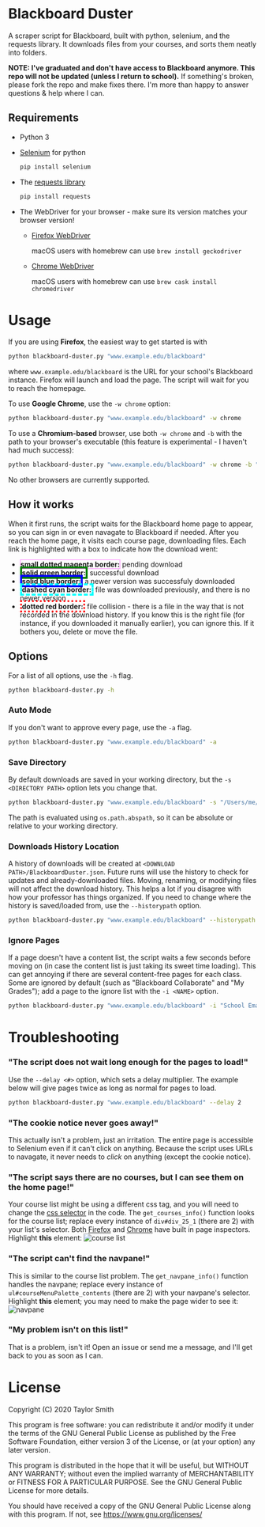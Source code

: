 # Blackboard Duster
A scraper script for Blackboard, built with python, selenium, and the requests library. It downloads files from your courses, and sorts them neatly into folders.

**NOTE: I've graduated and don't have access to Blackboard anymore. This repo will not be updated (unless I return to school).** If something's broken, please fork the repo and make fixes there. I'm more than happy to answer questions & help where I can.

## Requirements
- Python 3
- [Selenium](https://selenium.dev/selenium/docs/api/py/index.html) for python
  ```py
  pip install selenium
  ```

- The [requests library](https://2.python-requests.org/en/master/)
  ```py
  pip install requests
  ```

- The WebDriver for your browser - make sure its version matches your browser version!
   - [Firefox WebDriver](https://github.com/mozilla/geckodriver)

      macOS users with homebrew can use `brew install geckodriver`

   - [Chrome WebDriver](https://sites.google.com/a/chromium.org/chromedriver/)

      macOS users with homebrew can use `brew cask install chromedriver`


# Usage
If you are using __Firefox__, the easiest way to get started is with
```sh
python blackboard-duster.py "www.example.edu/blackboard"
```
where `www.example.edu/blackboard` is the URL for your school's Blackboard instance. Firefox will launch and load the page. The script will wait for you to reach the homepage.

To use __Google Chrome__, use the `-w chrome` option:
```sh
python blackboard-duster.py "www.example.edu/blackboard" -w chrome
```

To use a __Chromium-based__ browser, use both `-w chrome` and `-b` with the path to your browser's executable (this feature is experimental - I haven't had much success):
```sh
python blackboard-duster.py "www.example.edu/blackboard" -w chrome -b "/Applications/Brave Browser.app/Contents/MacOS/Brave Browser"
```
No other browsers are currently supported.

## How it works
When it first runs, the script waits for the Blackboard home page to appear, so you can sign in or even navagate to Blackboard if needed. After you reach the home page, it visits each course page, downloading files. Each link is highlighted with a box to indicate how the download went:
- <b style="border:1px dotted magenta">small dotted magenta border:</b> pending download
- <b style="border:4px solid green">solid green border:</b> successful download
- <b style="border:4px solid blue">solid blue border:</b> a newer version was successfuly downloaded
- <b style="border:4px dashed cyan">dashed cyan border:</b> file was downloaded previously, and there is no newer version
- <b style="border:4px dotted red">dotted red border:</b> file collision - there is a file in the way that is not recorded in the download history. If you know this is the right file (for instance, if you downloaded it manually earlier), you can ignore this. If it bothers you, delete or move the file.

## Options
For a list of all options, use the `-h` flag.
```sh
python blackboard-duster.py -h
```
### Auto Mode
If you don't want to approve every page, use the `-a` flag.
```sh
python blackboard-duster.py "www.example.edu/blackboard" -a
```
### Save Directory
By default downloads are saved in your working directory, but the `-s <DIRECTORY PATH>` option lets you change that.
```sh
python blackboard-duster.py "www.example.edu/blackboard" -s "/Users/me/school"
```
The path is evaluated using `os.path.abspath`, so it can be absolute or relative to your working directory.
### Downloads History Location
A history of downloads will be created at `<DOWNLOAD PATH>/BlackboardDuster.json`. Future runs will use the history to check for updates and already-downloaded files. Moving, renaming, or modifying files will not affect the download history. This helps a lot if you disagree with how your professor has things organized. If you need to change where the history is saved/loaded from, use the `--historypath` option.
```sh
python blackboard-duster.py "www.example.edu/blackboard" --historypath "/Users/me/far/far/away/onion.json"
```
### Ignore Pages
If a page doesn't have a content list, the script waits a few seconds before moving on (in case the content list is just taking its sweet time loading). This can get annoying if there are several content-free pages for each class. Some are ignored by default (such as "Blackboard Collaborate" and "My Grades"); add a page to the ignore list with the `-i <NAME>` option.
```sh
python blackboard-duster.py "www.example.edu/blackboard" -i "School Email" -i "Exams"
```

# Troubleshooting
### "The script does not wait long enough for the pages to load!"
Use the `--delay <#>` option, which sets a delay multiplier. The example below will give pages twice as long as normal for pages to load.
```bash
python blackboard-duster.py "www.example.edu/blackboard" --delay 2
```

### "The cookie notice never goes away!"
This actually isn't a problem, just an irritation. The entire page is accessible to Selenium even if it can't click on anything. Because the script uses URLs to navagate, it never needs to _click_ on anything (except the cookie notice).

### "The script says there are no courses, but I can see them on the home page!"
Your course list might be using a different css tag, and you will need to change the [css selector](https://saucelabs.com/resources/articles/selenium-tips-css-selectors) in the code. The `get_courses_info()` function looks for the course list; replace every instance of `div#div_25_1` (there are 2) with your list's selector. Both [Firefox](https://developer.mozilla.org/en-US/docs/Tools/Page_Inspector) and [Chrome](https://developers.google.com/web/tools/chrome-devtools/) have built in page inspectors. Highlight __this__ element:
![course list](art/locate_homepage_courselist.png)

### "The script can't find the navpane!"
This is similar to the course list problem. The `get_navpane_info()` function handles the navpane; replace every instance of `ul#courseMenuPalette_contents` (there are 2) with your navpane's selector. Highlight __this__ element; you may need to make the page wider to see it:
![navpane](art/locate_navpane.png)

### "My problem isn't on this list!"
That is a problem, isn't it! Open an issue or send me a message, and I'll get back to you as soon as I can.

# License
Copyright (C) 2020  Taylor Smith

This program is free software: you can redistribute it and/or modify
it under the terms of the GNU General Public License as published by
the Free Software Foundation, either version 3 of the License, or
(at your option) any later version.

This program is distributed in the hope that it will be useful,
but WITHOUT ANY WARRANTY; without even the implied warranty of
MERCHANTABILITY or FITNESS FOR A PARTICULAR PURPOSE.  See the
GNU General Public License for more details.

You should have received a copy of the GNU General Public License
along with this program.  If not, see https://www.gnu.org/licenses/

